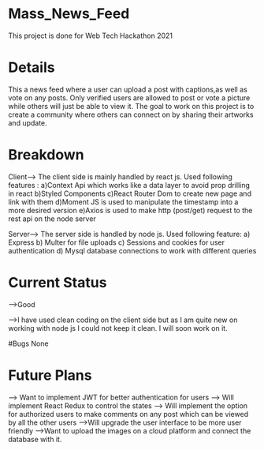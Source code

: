 # Mass_News_Feed
This project is done for Web Tech Hackathon 2021

# Details
This a news feed where a user can upload a post with captions,as well as vote on any posts. Only verified users are allowed to post or vote a picture while others will just be 
able to view it. The goal to work on this project is to create a community where others can connect on by sharing their artworks and update.

# Breakdown
Client--> The client side is mainly handled by react js.
          Used following features :
          a)Context Api which works like a data layer to avoid prop drilling in react
          b)Styled Components
          c)React Router Dom to create new page and link with them
          d)Moment JS is used to manipulate the timestamp into a more desired version
          e)Axios is used to make http (post/get) request to the rest api on the node server
          
Server--> The server side is handled by node js.
          Used following feature:
          a) Express
          b) Multer for file uploads
          c) Sessions and cookies for user authentication
          d) Mysql database connections to work with different queries
          
 # Current Status
 -->Good
 
 -->I have used clean coding on the client side but as I am quite new on working with node js I could not keep it clean. I will soon work on it.
 
 #Bugs
 None
 
 # Future Plans
 
 --> Want to implement JWT for better authentication for users
 --> Will implement React Redux to control the states
 --> Will implement the option for authorized users to make comments on any post which can be viewed by all the other users
 -->Will upgrade the user interface to be more user friendly
 -->Want to upload the images on a cloud platform and connect the database with it.
 
 
